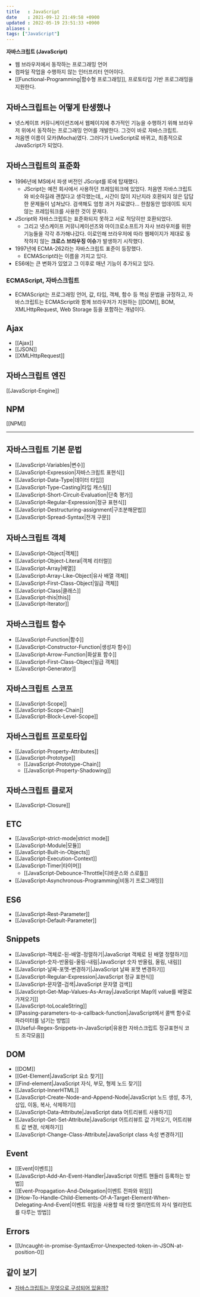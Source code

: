 ```yaml
---
title   : JavaScript 
date    : 2021-09-12 21:49:58 +0900
updated : 2022-05-19 23:51:33 +0900
aliases : 
tags: ["JavaScript"]
---
```

**자바스크립트 (JavaScript)**
- 웹 브라우저에서 동작하는 프로그래밍 언어
- 컴파일 작업을 수행하지 않는 인터프리터 언어이다.
- [[Functional-Programming|함수형 프로그래밍]], 프로토타입 기반 프로그래밍을 지원한다.

## 자바스크립트는 어떻게 탄생했나
- 넷스케이프 커뮤니케이션즈에서 웹페이지에 추가적인 기능을 수행하기 위해 브라우저 위에서 동작하는 프로그래밍 언어를 개발한다. 그것이 바로 자바스크립트.
- 처음엔 이름이 모카(Mocha)였다. 그러다가 LiveScript로 바뀌고, 최종적으로 JavaScript가 되었다.


## 자바스크립트의 표준화
- 1996년에 MS에서 파생 버전인 JScript를 IE에 탑재했다.
	- JScript는 예전 회사에서 사용하던 프레임워크에 있었다. 처음엔 자바스크립트와 비슷하길래 괜찮다고 생각했는데,, 시간이 많이 지난지라 호환되지 않은 답답한 문제들이 넘쳐났다. 검색해도 엄청 과거 자료였다... 한참동안 업데이트 되지 않는 프레임워크를 사용한 것이 문제다.  
- JScript와 자바스크립트는 표준화되지 못하고 서로 적당히만 호환되었다.
	- 그리고 넷스케이프 커뮤니케이션즈와 마이크로소프트가 자사 브라우저를 위한 기능들을 각각 추가해나갔다. 이로인해 브라우저에 따라 웹페이지가 제대로 동작하지 않는 **크로스 브라우징 이슈**가 발생하기 시작했다.
- 1997년에 ECMA-262라는 자바스크립트 표준이 등장했다. 
	- ECMAScript라는 이름을 가지고 있다.
- ES6에는 큰 변화가 있었고 그 이후로 매년 기능이 추가되고 있다.

### ECMAScript, 자바스크립트
- ECMAScript는 프로그래밍 언어, 값, 타입, 객체, 함수 등 핵심 문법을 규정하고, 자바스크립트는 ECMAScript와 함께 브라우저가 지원하는 [[DOM]], BOM, XMLHttpRequest, Web Storage 등을 포함하는 개념이다.  

## Ajax
- [[Ajax]]
- [[JSON]]
- [[XMLHttpRequest]]

## 자바스크립트 엔진
[[JavaScript-Engine]]

## NPM
[[NPM]]

---

## 자바스크립트 기본 문법
- [[JavaScript-Variables|변수]]
- [[JavaScript-Expression|자바스크립트 표현식]]
- [[JavaScript-Data-Type|데이터 타입]] 
- [[JavaScript-Type-Casting|타입 캐스팅]]
- [[JavaScript-Short-Circuit-Evaluation|단축 평가]]
- [[JavaScript-Regular-Expression|정규 표현식]]
- [[JavaScript-Destructuring-assignment|구조분해문법]]
- [[JavaScript-Spread-Syntax|전개 구문]]


## 자바스크립트 객체
- [[JavaScript-Object|객체]]
- [[JavaScript-Object-Literal|객체 리터럴]]
- [[JavaScript-Array|배열]]
- [[JavaScript-Array-Like-Object|유사 배열 객체]]
- [[JavaScript-First-Class-Object|일급 객체]]
- [[JavaScript-Class|클래스]]
- [[JavaScript-this|this]]
- [[JavaScript-Iterator]]

## 자바스크립트 함수 
- [[JavaScript-Function|함수]]
- [[JavaScript-Constructor-Function|생성자 함수]]
- [[JavaScript-Arrow-Function|화살표 함수]]
- [[JavaScript-First-Class-Object|일급 객체]]
- [[JavaScript-Generator]]

## 자바스크립트 스코프 
- [[JavaScript-Scope]]
- [[JavaScript-Scope-Chain]]
- [[JavaScript-Block-Level-Scope]]

## 자바스크립트 프로토타입
- [[JavaScript-Property-Attributes]]
- [[JavaScript-Prototype]]
  - [[JavaScript-Prototype-Chain]] 
  - [[JavaScript-Property-Shadowing]]

## 자바스크립트 클로저
- [[JavaScript-Closure]]

## ETC
- [[JavaScript-strict-mode|strict mode]]
- [[JavaScript-Module|모듈]]
- [[JavaScript-Built-in-Objects]]
- [[JavaScript-Execution-Context]]
- [[JavaScript-Timer|타이머]]
  - [[JavaScript-Debounce-Throttle|디바운스와 스로틀]]
- [[JavaScript-Asynchronous-Programming|비동기 프로그래밍]]

## ES6  
- [[JavaScript-Rest-Parameter]]
- [[JavaScript-Default-Parameter]]

## Snippets 
- [[JavaScript-객체로-된-배열-정렬하기|JavaScript 객체로 된 배열 정렬하기]]
- [[JavaScript-숫자-반올림-올림-내림|JavaScript 숫자 반올림, 올림, 내림]]
- [[JavaScript-날짜-포맷-변경하기|JavaScript 날짜 포맷 변경하기]]
- [[JavaScript-Regular-Expression|JavaScript 정규 표현식]]
- [[JavaScript-문자열-검색|JavaScript 문자열 검색]]
- [[JavaScript-Get-Map-Values-As-Array|JavaScript Map의 value를 배열로 가져오기]]
- [[JavaScript-toLocaleString]]
- [[Passing-parameters-to-a-callback-function|JavaScript에서 콜백 함수로 파라미터를 넘기는 방법]]
- [[Useful-Regex-Snippets-in-JavaScript|유용한 자바스크립트 정규표현식 코드 조각모음]]

## DOM
- [[DOM]]
- [[Get-Element|JavaScript 요소 찾기]]
- [[Find-element|JavaScript 자식, 부모, 형제 노드 찾기]]
- [[JavaScript-InnerHTML]]
- [[JavaScript-Create-Node-and-Append-Node|JavaScript 노드 생성, 추가, 삽입, 이동, 복사, 삭제하기]]
- [[JavaScript-Data-Attribute|JavaScript data 어트리뷰트 사용하기]]
- [[JavaScript-Get-Set-Attribute|JavaScript 어트리뷰트 값 가져오기, 어트리뷰트 값 변경, 삭제하기]]
- [[JavaScript-Change-Class-Attribute|JavaScript class 속성 변경하기]]


## Event 
- [[Event|이벤트]]
- [[JavaScript-Add-An-Event-Handler|JavaScript 이벤트 핸들러 등록하는 방법]]
- [[Event-Propagation-And-Delegation|이벤트 전파와 위임]]
- [[How-To-Handle-Child-Elements-Of-A-Target-Element-When-Delegating-And-Event|이벤트 위임을 사용할 때 타겟 엘리먼트의 자식 엘리먼트를 다루는 방법]]

## Errors 
- [[Uncaught-in-promise-SyntaxError-Unexpected-token-in-JSON-at-position-0]]

## 같이 보기
- [자바스크립트는 무엇으로 구성되어 있을까?](https://ui.toast.com/weekly-pick/ko_20200219)
